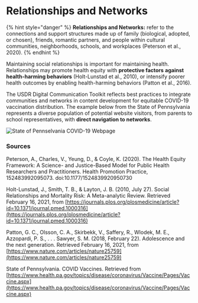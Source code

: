 # Relationships and Networks

{% hint style="danger" %}
**Relationships and Networks:** refer to the connections and support structures made up of family \(biological, adopted, or chosen\), friends, romantic partners, and people within cultural communities, neighborhoods, schools, and workplaces \(Peterson et al., 2020\).
{% endhint %}

Maintaining social relationships is important for maintaining health. Relationships may promote health equity with **protective factors** **against health-harming behaviors** \(Holt-Lunstad et al., 2010\), or intensify poorer health outcomes by enabling health-harming behaviors \(Patton et al., 2016\). 

The USDR Digital Communication Toolkit reflects best practices to integrate communities and networks in content development for equitable COVID-19 vaccination distribution. The example below from the State of Pennsylvania represents a diverse population of potential website visitors, from parents to school representatives, with **direct navigation to networks**. 

![State of Pennselvania COVID-19 Webpage](https://lh4.googleusercontent.com/4jlnm9tndFEpPLNv_SCBPIlpZkB26LZMLr9Z3N2-zdW9BM6g9sVVGwmn5tuqEhahgjEmzKkOnEX83V6REtqGT2xfhuaUwMx9OwASAeRwQT1JCsbBBYpRCc8TTZJzvOhO0etIfmmH)

### **Sources**

Peterson, A., Charles, V., Yeung, D., & Coyle, K. \(2020\). The Health Equity Framework: A Science- and Justice-Based Model for Public Health Researchers and Practitioners. Health Promotion Practice, 152483992095073. doi:10.1177/1524839920950730

Holt-Lunstad, J., Smith, T. B., & Layton, J. B. \(2010, July 27\). Social Relationships and Mortality Risk: A Meta-analytic Review. Retrieved February 16, 2021, from [https://journals.plos.org/plosmedicine/article?id=10.1371/journal.pmed.1000316](https://journals.plos.org/plosmedicine/article?id=10.1371/journal.pmed.1000316)

Patton, G. C., Olsson, C. A., Skirbekk, V., Saffery, R., Wlodek, M. E., Azzopardi, P. S., . . . Sawyer, S. M. \(2018, February 22\). Adolescence and the next generation. Retrieved February 16, 2021, from [https://www.nature.com/articles/nature25759](https://www.nature.com/articles/nature25759)

State of Pennsylvania. COVID Vaccines. Retrieved from [https://www.health.pa.gov/topics/disease/coronavirus/Vaccine/Pages/Vaccine.aspx](https://www.health.pa.gov/topics/disease/coronavirus/Vaccine/Pages/Vaccine.aspx)  


